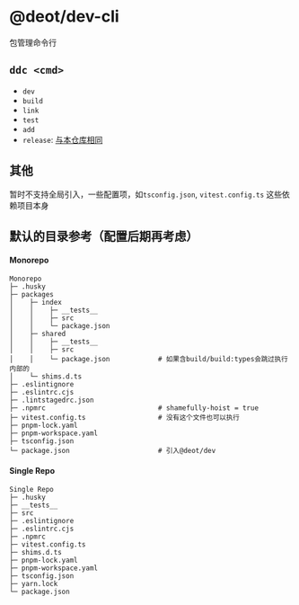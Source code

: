 # @deot/dev-cli

包管理命令行

## `ddc <cmd>`

- `dev`
- `build`
- `link`
- `test`
- `add`
- `release`: [与本仓库相同](../../README.md)

## 其他

暂时不支持全局引入，一些配置项，如`tsconfig.json`, `vitest.config.ts` 这些依赖项目本身


## 默认的目录参考（配置后期再考虑）

#### Monorepo

```
Monorepo
├─ .husky
├─ packages
│    ├─ index
│    │    ├─ __tests__
│    │    ├─ src
│    │    └─ package.json
│    ├─ shared
│    │    ├─ __tests__
│    │    ├─ src
│    │    └─ package.json            # 如果含build/build:types会跳过执行内部的
│    └─ shims.d.ts
├─ .eslintignore
├─ .eslintrc.cjs
├─ .lintstagedrc.json
├─ .npmrc                            # shamefully-hoist = true
├─ vitest.config.ts                  # 没有这个文件也可以执行
├─ pnpm-lock.yaml
├─ pnpm-workspace.yaml
├─ tsconfig.json
└─ package.json                      # 引入@deot/dev
```

#### Single Repo

```
Single Repo
├─ .husky
├─ __tests__
├─ src
├─ .eslintignore
├─ .eslintrc.cjs
├─ .npmrc
├─ vitest.config.ts
├─ shims.d.ts
├─ pnpm-lock.yaml
├─ pnpm-workspace.yaml
├─ tsconfig.json
├─ yarn.lock
└─ package.json
```


